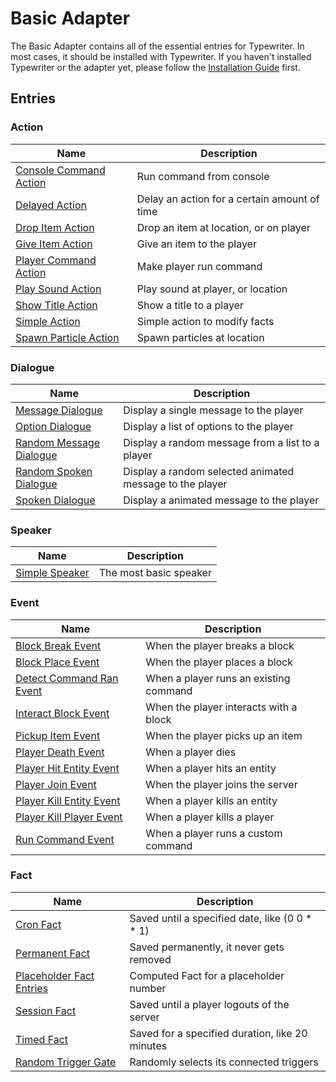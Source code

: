# Basic Adapter
The Basic Adapter contains all of the essential entries for Typewriter. In most cases, it should be installed with Typewriter. If you haven't installed Typewriter or the adapter yet, please follow the [Installation Guide](/docs/Installation-Guide) first.

## Entries

### Action

| Name | Description |
| ---- | ----------- |
| [Console Command Action](BasicAdapter/entries/action/console_run_command) | Run command from console |
| [Delayed Action](BasicAdapter/entries/action/delayed_action) | Delay an action for a certain amount of time |
| [Drop Item Action](BasicAdapter/entries/action/drop_item) | Drop an item at location, or on player |
| [Give Item Action](BasicAdapter/entries/action/give_item) | Give an item to the player |
| [Player Command Action](BasicAdapter/entries/action/player_run_command) | Make player run command |
| [Play Sound Action](BasicAdapter/entries/action/play_sound) | Play sound at player, or location |
| [Show Title Action](BasicAdapter/entries/action/show_title) | Show a title to a player |
| [Simple Action](BasicAdapter/entries/action/simple_action) | Simple action to modify facts |
| [Spawn Particle Action](BasicAdapter/entries/action/spawn_particles) | Spawn particles at location |
### Dialogue

| Name | Description |
| ---- | ----------- |
| [Message Dialogue](BasicAdapter/entries/dialogue/message) | Display a single message to the player |
| [Option Dialogue](BasicAdapter/entries/dialogue/option) | Display a list of options to the player |
| [Random Message Dialogue](BasicAdapter/entries/dialogue/random_message) | Display a random message from a list to a player |
| [Random Spoken Dialogue](BasicAdapter/entries/dialogue/random_spoken) | Display a random selected animated message to the player |
| [Spoken Dialogue](BasicAdapter/entries/dialogue/spoken) | Display a animated message to the player |
### Speaker

| Name | Description |
| ---- | ----------- |
| [Simple Speaker](BasicAdapter/entries/speaker/simple_speaker) | The most basic speaker |
### Event

| Name | Description |
| ---- | ----------- |
| [Block Break Event](BasicAdapter/entries/event/on_block_break) | When the player breaks a block |
| [Block Place Event](BasicAdapter/entries/event/on_place_block) | When the player places a block |
| [Detect Command Ran Event](BasicAdapter/entries/event/on_detect_command_ran) | When a player runs an existing command |
| [Interact Block Event](BasicAdapter/entries/event/on_interact_with_block) | When the player interacts with a block |
| [Pickup Item Event](BasicAdapter/entries/event/on_item_pickup) | When the player picks up an item |
| [Player Death Event](BasicAdapter/entries/event/on_player_death) | When a player dies |
| [Player Hit Entity Event](BasicAdapter/entries/event/on_player_hit_entity) | When a player hits an entity |
| [Player Join Event](BasicAdapter/entries/event/on_player_join) | When the player joins the server |
| [Player Kill Entity Event](BasicAdapter/entries/event/on_player_kill_entity) | When a player kills an entity |
| [Player Kill Player Event](BasicAdapter/entries/event/on_player_kill_player) | When a player kills a player |
| [Run Command Event](BasicAdapter/entries/event/on_run_command) | When a player runs a custom command |
### Fact

| Name | Description |
| ---- | ----------- |
| [Cron Fact](BasicAdapter/entries/fact/cron_fact) | Saved until a specified date, like (0 0 * * 1) |
| [Permanent Fact](BasicAdapter/entries/fact/permanent_fact) | Saved permanently, it never gets removed |
| [Placeholder Fact Entries](BasicAdapter/entries/fact/number_placeholder) | Computed Fact for a placeholder number |
| [Session Fact](BasicAdapter/entries/fact/session_fact) | Saved until a player logouts of the server |
| [Timed Fact](BasicAdapter/entries/fact/timed_fact) | Saved for a specified duration, like 20 minutes |
| [Random Trigger Gate](BasicAdapter/entries/action/random_trigger) | Randomly selects its connected triggers |
